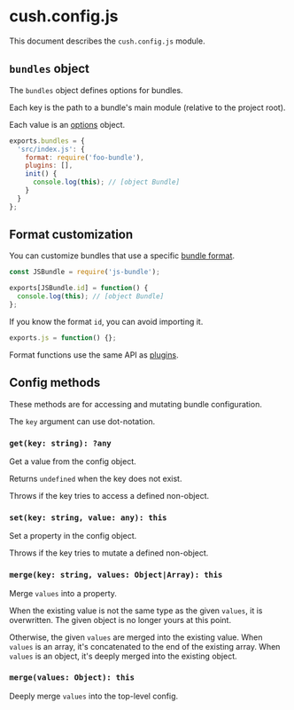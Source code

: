 # cush.config.js

This document describes the `cush.config.js` module.

## `bundles` object

The `bundles` object defines options for bundles. 

Each key is the path to a bundle's main module (relative to the project root).

Each value is an [options][opts] object.

[opts]: ./bundle.md#options

```js
exports.bundles = {
  'src/index.js': {
    format: require('foo-bundle'),
    plugins: [],
    init() {
      console.log(this); // [object Bundle]
    }
  }
};
```

## Format customization

You can customize bundles that use a specific [bundle format](./formats.md).

```js
const JSBundle = require('js-bundle');

exports[JSBundle.id] = function() {
  console.log(this); // [object Bundle]
};
```

If you know the format `id`, you can avoid importing it.

```js
exports.js = function() {};
```

Format functions use the same API as [plugins](./plugins.md).

## Config methods

These methods are for accessing and mutating bundle configuration.

The `key` argument can use dot-notation.

### `get(key: string): ?any`

Get a value from the config object.

Returns `undefined` when the key does not exist.

Throws if the key tries to access a defined non-object.

### `set(key: string, value: any): this`

Set a property in the config object.

Throws if the key tries to mutate a defined non-object.

### `merge(key: string, values: Object|Array): this`

Merge `values` into a property.

When the existing value is not the same type as the given `values`, it is overwritten. The given object is no longer yours at this point.

Otherwise, the given `values` are merged into the existing value. When `values` is an array, it's concatenated to the end of the existing array. When `values` is an object, it's deeply merged into the existing object.

### `merge(values: Object): this`

Deeply merge `values` into the top-level config.
